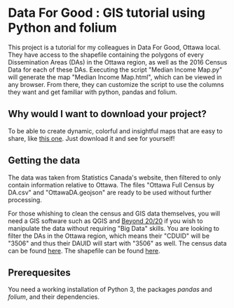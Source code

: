 # Data For Good : GIS tutorial using Python and folium 

This project is a tutorial for my colleagues in Data For Good, Ottawa local. They have access to the shapefile containing the polygons of every Dissemination Areas (DAs) in the Ottawa region, as well as the 2016 Census Data for each of these DAs. Executing the script "Median Income Map.py" will generate the map "Median Income Map.html", which can be viewed in any browser. From there, they can customize the script to use the columns they want and get familiar with python, pandas and folium.


## Why would I want to download your project?

To be able to create dynamic, colorful and insightful maps that are easy to share, like [this one](Median%20Income%20Map.html). Just download it and see for yourself!


## Getting the data

The data was taken from Statistics Canada's website, then filtered to only contain information relative to Ottawa. The files "Ottawa Full Census by DA.csv" and "OttawaDA.geojson" are ready to be used without further processing.

For those whishing to clean the census and GIS data themselves, you will need a GIS software such as QGIS and [Beyond 20/20](https://www.statcan.gc.ca/eng/public/beyond20-20) if you wish to manipulate the data without requiring "Big Data" skills. You are looking to filter the DAs in the Ottawa region, which means their "CDUID" will be "3506" and thus their DAUID will start with "3506" as well.
The census data can be found [here](https://www12.statcan.gc.ca/census-recensement/2016/dp-pd/prof/details/download-telecharger/comp/page_dl-tc.cfm?Lang=E).
The shapefile can be found [here](https://www12.statcan.gc.ca/census-recensement/2011/geo/bound-limit/bound-limit-2016-eng.cfm).


## Prerequesites

You need a working installation of Python 3, the packages *pandas* and *folium*, and their dependencies.
